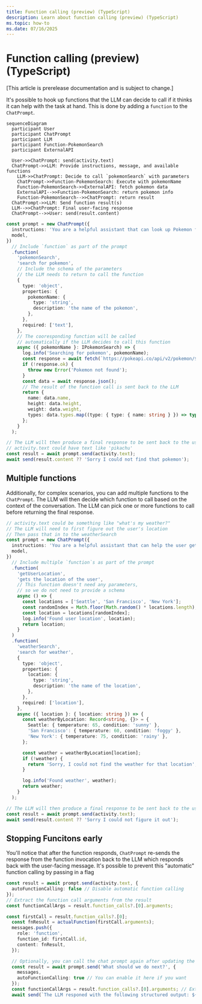 ```yaml
---
title: Function calling (preview) (TypeScript)
description: Learn about function calling (preview) (TypeScript)
ms.topic: how-to
ms.date: 07/16/2025
---
```


# Function calling (preview) (TypeScript)

[This article is prerelease documentation and is subject to change.]

It's possible to hook up functions that the LLM can decide to call if it thinks it can help with the task at hand. This is done by adding a `function` to the `ChatPrompt`.

```mermaid
sequenceDiagram
  participant User
  participant ChatPrompt
  participant LLM
  participant Function-PokemonSearch
  participant ExternalAPI

  User->>ChatPrompt: send(activity.text)
  ChatPrompt->>LLM: Provide instructions, message, and available functions
    LLM->>ChatPrompt: Decide to call `pokemonSearch` with parameters
    ChatPrompt->>Function-PokemonSearch: Execute with pokemonName
    Function-PokemonSearch->>ExternalAPI: fetch pokemon data
    ExternalAPI-->>Function-PokemonSearch: return pokemon info
    Function-PokemonSearch-->>ChatPrompt: return result
  ChatPrompt->>LLM: Send function result(s)
  LLM-->>ChatPrompt: Final user-facing response
  ChatPrompt-->>User: send(result.content)
```

```ts
const prompt = new ChatPrompt({
  instructions: 'You are a helpful assistant that can look up Pokemon for the user.',
  model,
})
  // Include `function` as part of the prompt
  .function(
    'pokemonSearch',
    'search for pokemon',
    // Include the schema of the parameters
    // the LLM needs to return to call the function
    {
      type: 'object',
      properties: {
        pokemonName: {
          type: 'string',
          description: 'the name of the pokemon',
        },
      },
      required: ['text'],
    },
    // The cooresponding function will be called
    // automatically if the LLM decides to call this function
    async ({ pokemonName }: IPokemonSearch) => {
      log.info('Searching for pokemon', pokemonName);
      const response = await fetch(`https://pokeapi.co/api/v2/pokemon/${pokemonName}`);
      if (!response.ok) {
        throw new Error('Pokemon not found');
      }
      const data = await response.json();
      // The result of the function call is sent back to the LLM
      return {
        name: data.name,
        height: data.height,
        weight: data.weight,
        types: data.types.map((type: { type: { name: string } }) => type.type.name),
      };
    }
  );

// The LLM will then produce a final response to be sent back to the user
// activity.text could have text like 'pikachu'
const result = await prompt.send(activity.text);
await send(result.content ?? 'Sorry I could not find that pokemon');
```

## Multiple functions

Additionally, for complex scenarios, you can add multiple functions to the `ChatPrompt`. The LLM will then decide which function to call based on the context of the conversation. The LLM can pick one or more functions to call before returning the final response.

```ts
// activity.text could be something like "what's my weather?"
// The LLM will need to first figure out the user's location
// Then pass that in to the weatherSearch
const prompt = new ChatPrompt({
  instructions: 'You are a helpful assistant that can help the user get the weather',
  model,
})
  // Include multiple `function`s as part of the prompt
  .function(
    'getUserLocation',
    'gets the location of the user',
    // This function doesn't need any parameters,
    // so we do not need to provide a schema
    async () => {
      const locations = ['Seattle', 'San Francisco', 'New York'];
      const randomIndex = Math.floor(Math.random() * locations.length);
      const location = locations[randomIndex];
      log.info('Found user location', location);
      return location;
    }
  )
  .function(
    'weatherSearch',
    'search for weather',
    {
      type: 'object',
      properties: {
        location: {
          type: 'string',
          description: 'the name of the location',
        },
      },
      required: ['location'],
    },
    async ({ location }: { location: string }) => {
      const weatherByLocation: Record<string, {}> = {
        Seattle: { temperature: 65, condition: 'sunny' },
        'San Francisco': { temperature: 60, condition: 'foggy' },
        'New York': { temperature: 75, condition: 'rainy' },
      };

      const weather = weatherByLocation[location];
      if (!weather) {
        return 'Sorry, I could not find the weather for that location';
      }

      log.info('Found weather', weather);
      return weather;
    }
  );

// The LLM will then produce a final response to be sent back to the user
const result = await prompt.send(activity.text);
await send(result.content ?? 'Sorry I could not figure it out');
```

## Stopping Funcitons early

You'll notice that after the function responds, `ChatPrompt` re-sends the response from the function invocation back to the LLM which responds back with the user-facing message. It's possible to prevent this "automatic" function calling by passing in a flag

```ts
const result = await prompt.send(activity.text, {
  autoFunctionCalling: false // Disable automatic function calling
});
// Extract the function call arguments from the result
const functionCallArgs = result.function_calls?.[0].arguments;

const firstCall = result.function_calls?.[0];
  const fnResult = actualFunction(firstCall.arguments);
  messages.push({
    role: 'function',
    function_id: firstCall.id,
    content: fnResult,
  });

  // Optionally, you can call the chat prompt again after updating the messages with the results
  const result = await prompt.send('What should we do next?', {
    messages,
    autoFunctionCalling: true // You can enable it here if you want
  });
  const functionCallArgs = result.function_calls?.[0].arguments; // Extract the function call arguments
  await send(`The LLM responed with the following structured output: ${JSON.stringify(functionCallArgs, undefined, 2)}.`);
```